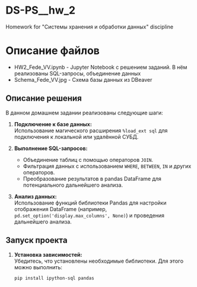 # DS-PS__hw_2
Homework for "Системы хранения и обработки данных" discipline

# Описание файлов
 - HW2_Fede_VV.ipynb           - Jupyter Notebook с решением заданий. В нём реализованы SQL-запросы, объединение данных
 - Schema_Fede_VV.jpg          - Схема базы данных из DBeaver

## Описание решения
В данном домашнем задании реализованы следующие шаги:
1. **Подключение к базе данных:**  
   Использование магического расширения `%load_ext sql` для подключения к локальной или удалённой СУБД.
   
2. **Выполнение SQL-запросов:**  
   - Объединение таблиц с помощью операторов `JOIN`.  
   - Фильтрация данных с использованием `WHERE`, `BETWEEN`, `IN` и других операторов.
   - Преобразование результатов в pandas DataFrame для потенциального дальнейшего анализа.
   
3. **Анализ данных:**  
   Использование функций библиотеки Pandas для настройки отображения DataFrame (например, `pd.set_option('display.max_columns', None)`) и проведения дальнейшего анализа.

## Запуск проекта
1. **Установка зависимостей:**  
   Убедитесь, что установлены необходимые библиотеки. Для этого можно выполнить:
   ```bash
   pip install ipython-sql pandas
